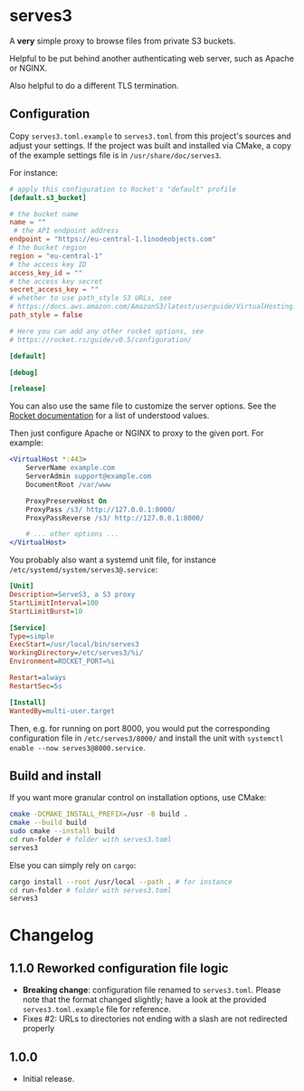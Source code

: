 
<!--
    SPDX-FileCopyrightText: © Matteo Settenvini <matteo.settenvini@montecristosoftware.eu>
    SPDX-License-Identifier: EUPL-1.2
-->

# serves3

A **very** simple proxy to browse files from private S3 buckets.

Helpful to be put behind another authenticating web server, such as Apache or NGINX.

Also helpful to do a different TLS termination.

## Configuration

Copy `serves3.toml.example` to `serves3.toml` from this project's sources and adjust your settings. If the project was built and installed via CMake, a copy of the example settings file is in `/usr/share/doc/serves3`.

For instance:

```toml
# apply this configuration to Rocket's "default" profile
[default.s3_bucket]

# the bucket name
name = ""
 # the API endpoint address
endpoint = "https://eu-central-1.linodeobjects.com"
# the bucket region
region = "eu-central-1"
# the access key ID
access_key_id = ""
# the access key secret
secret_access_key = ""
# whether to use path_style S3 URLs, see
# https://docs.aws.amazon.com/AmazonS3/latest/userguide/VirtualHosting.html#path-style-access
path_style = false

# Here you can add any other rocket options, see
# https://rocket.rs/guide/v0.5/configuration/

[default]

[debug]

[release]
```

You can also use the same file to customize the server options. See the [Rocket documentation](https://rocket.rs/v0.5-rc/guide/configuration/#rockettoml) for a list of understood values.

Then just configure Apache or NGINX to proxy to the given port. For example:

```apache
<VirtualHost *:443>
    ServerName example.com
    ServerAdmin support@example.com
    DocumentRoot /var/www

    ProxyPreserveHost On
    ProxyPass /s3/ http://127.0.0.1:8000/
    ProxyPassReverse /s3/ http://127.0.0.1:8000/

    # ... other options ...
</VirtualHost>
```

You probably also want a systemd unit file, for instance `/etc/systemd/system/serves3@.service`:

```ini
[Unit]
Description=ServeS3, a S3 proxy
StartLimitInterval=100
StartLimitBurst=10

[Service]
Type=simple
ExecStart=/usr/local/bin/serves3
WorkingDirectory=/etc/serves3/%i/
Environment=ROCKET_PORT=%i

Restart=always
RestartSec=5s

[Install]
WantedBy=multi-user.target
```

Then, e.g. for running on port 8000, you would put the corresponding configuration file in `/etc/serves3/8000/` and install the unit with `systemctl enable --now serves3@8000.service`.

## Build and install

If you want more granular control on installation options, use CMake:

```bash
cmake -DCMAKE_INSTALL_PREFIX=/usr -B build .
cmake --build build
sudo cmake --install build
cd run-folder # folder with serves3.toml
serves3
```

Else you can simply rely on `cargo`:

```bash
cargo install --root /usr/local --path . # for instance
cd run-folder # folder with serves3.toml
serves3
```

# Changelog

## 1.1.0 Reworked configuration file logic

* **Breaking change**: configuration file renamed to `serves3.toml`. Please note that the format changed slightly; have a look at the provided `serves3.toml.example` file for reference.
* Fixes #2: URLs to directories not ending with a slash are not redirected properly

## 1.0.0

* Initial release.
